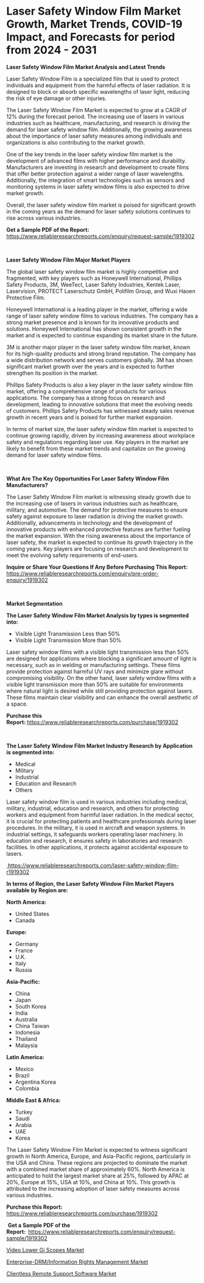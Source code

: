 <p><h1>Laser Safety Window Film Market Growth, Market Trends, COVID-19 Impact, and Forecasts for period from 2024 - 2031</h1></p><p><strong>Laser Safety Window Film Market Analysis and Latest Trends</strong></p>
<p><p>Laser Safety Window Film is a specialized film that is used to protect individuals and equipment from the harmful effects of laser radiation. It is designed to block or absorb specific wavelengths of laser light, reducing the risk of eye damage or other injuries.</p><p>The Laser Safety Window Film Market is expected to grow at a CAGR of 12% during the forecast period. The increasing use of lasers in various industries such as healthcare, manufacturing, and research is driving the demand for laser safety window film. Additionally, the growing awareness about the importance of laser safety measures among individuals and organizations is also contributing to the market growth.</p><p>One of the key trends in the laser safety window film market is the development of advanced films with higher performance and durability. Manufacturers are investing in research and development to create films that offer better protection against a wider range of laser wavelengths. Additionally, the integration of smart technologies such as sensors and monitoring systems in laser safety window films is also expected to drive market growth.</p><p>Overall, the laser safety window film market is poised for significant growth in the coming years as the demand for laser safety solutions continues to rise across various industries.</p></p>
<p><strong>Get a Sample PDF of the Report:&nbsp;</strong> <a href="https://www.reliableresearchreports.com/enquiry/request-sample/1919302">https://www.reliableresearchreports.com/enquiry/request-sample/1919302</a></p>
<p>&nbsp;</p>
<p><strong>Laser Safety Window Film Major Market Players</strong></p>
<p><p>The global laser safety window film market is highly competitive and fragmented, with key players such as Honeywell International, Phillips Safety Products, 3M, WeeTect, Laser Safety Industries, Kentek Laser, Laservision, PROTECT Laserschutz GmbH, Polifilm Group, and Wuxi Haoen Protective Film.</p><p>Honeywell International is a leading player in the market, offering a wide range of laser safety window films to various industries. The company has a strong market presence and is known for its innovative products and solutions. Honeywell International has shown consistent growth in the market and is expected to continue expanding its market share in the future.</p><p>3M is another major player in the laser safety window film market, known for its high-quality products and strong brand reputation. The company has a wide distribution network and serves customers globally. 3M has shown significant market growth over the years and is expected to further strengthen its position in the market.</p><p>Phillips Safety Products is also a key player in the laser safety window film market, offering a comprehensive range of products for various applications. The company has a strong focus on research and development, leading to innovative solutions that meet the evolving needs of customers. Phillips Safety Products has witnessed steady sales revenue growth in recent years and is poised for further market expansion.</p><p>In terms of market size, the laser safety window film market is expected to continue growing rapidly, driven by increasing awareness about workplace safety and regulations regarding laser use. Key players in the market are likely to benefit from these market trends and capitalize on the growing demand for laser safety window films.</p></p>
<p>&nbsp;</p>
<p><strong>What Are The Key Opportunities For Laser Safety Window Film Manufacturers?</strong></p>
<p><p>The Laser Safety Window Film market is witnessing steady growth due to the increasing use of lasers in various industries such as healthcare, military, and automotive. The demand for protective measures to ensure safety against exposure to laser radiation is driving the market growth. Additionally, advancements in technology and the development of innovative products with enhanced protective features are further fueling the market expansion. With the rising awareness about the importance of laser safety, the market is expected to continue its growth trajectory in the coming years. Key players are focusing on research and development to meet the evolving safety requirements of end-users.</p></p>
<p><strong>Inquire or Share Your Questions If Any Before Purchasing This Report:</strong> <a href="https://www.reliableresearchreports.com/enquiry/pre-order-enquiry/1919302">https://www.reliableresearchreports.com/enquiry/pre-order-enquiry/1919302</a></p>
<p>&nbsp;</p>
<p><strong>Market Segmentation</strong></p>
<p><strong>The Laser Safety Window Film Market Analysis by types is segmented into:</strong></p>
<p><ul><li>Visible Light Transmission Less than 50%</li><li>Visible Light Transmission More than 50%</li></ul></p>
<p><p>Laser safety window films with a visible light transmission less than 50% are designed for applications where blocking a significant amount of light is necessary, such as in welding or manufacturing settings. These films provide protection against harmful UV rays and minimize glare without compromising visibility. On the other hand, laser safety window films with a visible light transmission more than 50% are suitable for environments where natural light is desired while still providing protection against lasers. These films maintain clear visibility and can enhance the overall aesthetic of a space.</p></p>
<p><strong>Purchase this Report:&nbsp;</strong><a href="https://www.reliableresearchreports.com/purchase/1919302">https://www.reliableresearchreports.com/purchase/1919302</a></p>
<p>&nbsp;</p>
<p><strong>The Laser Safety Window Film Market Industry Research by Application is segmented into:</strong></p>
<p><ul><li>Medical</li><li>Military</li><li>Industrial</li><li>Education and Research</li><li>Others</li></ul></p>
<p><p>Laser safety window film is used in various industries including medical, military, industrial, education and research, and others for protecting workers and equipment from harmful laser radiation. In the medical sector, it is crucial for protecting patients and healthcare professionals during laser procedures. In the military, it is used in aircraft and weapon systems. In industrial settings, it safeguards workers operating laser machinery. In education and research, it ensures safety in laboratories and research facilities. In other applications, it protects against accidental exposure to lasers.</p></p>
<p><a href="https://www.reliableresearchreports.com/laser-safety-window-film-r1919302">&nbsp;https://www.reliableresearchreports.com/laser-safety-window-film-r1919302</a></p>
<p><strong>In terms of Region, the Laser Safety Window Film Market Players available by Region are:</strong></p>
<p>
    <p> <strong> North America: </strong>
        <ul>
            <li>United States</li>
            <li>Canada</li>
        </ul>
        </p> 
    <p> <strong> Europe: </strong>
        <ul>
            <li>Germany</li>
            <li>France</li>
            <li>U.K.</li>
            <li>Italy</li>
            <li>Russia</li>
        </ul>
        </p> 
    <p> <strong> Asia-Pacific: </strong>
        <ul>
            <li>China</li>
            <li>Japan</li>
            <li>South Korea</li>
            <li>India</li>
            <li>Australia</li>
            <li>China Taiwan</li>
            <li>Indonesia</li>
            <li>Thailand</li>
            <li>Malaysia</li>
        </ul>
        </p> 
    <p> <strong> Latin America: </strong>
        <ul>
            <li>Mexico</li>
            <li>Brazil</li>
            <li>Argentina Korea</li>
            <li>Colombia</li>
        </ul>
        </p> 
    <p> <strong> Middle East & Africa: </strong>
        <ul>
            <li>Turkey</li>
            <li>Saudi</li>
            <li>Arabia</li>
            <li>UAE</li>
            <li>Korea</li>
        </ul>
    </p>
    </p>
<p><p>The Laser Safety Window Film Market is expected to witness significant growth in North America, Europe, and Asia-Pacific regions, particularly in the USA and China. These regions are projected to dominate the market with a combined market share of approximately 60%. North America is anticipated to hold the largest market share at 25%, followed by APAC at 20%, Europe at 15%, USA at 10%, and China at 10%. This growth is attributed to the increasing adoption of laser safety measures across various industries.</p></p>
<p><strong>Purchase this Report: </strong><a href="https://www.reliableresearchreports.com/purchase/1919302">https://www.reliableresearchreports.com/purchase/1919302</a></p>
<p>&nbsp;<strong>Get a Sample PDF of the Report:&nbsp;&nbsp;</strong><a href="https://www.reliableresearchreports.com/enquiry/request-sample/1919302">https://www.reliableresearchreports.com/enquiry/request-sample/1919302</a></p>
<p><strong></strong></p>
<p><p><a href="https://view.publitas.com/reportprime-1/future-trends-in-global-video-lower-gi-scopes-market-market-insights-and-analysis-from-2024-to-2031-in-123-pages/">Video Lower Gi Scopes Market</a></p><p><a href="https://github.com/sofayahoo2023/Market-Research-Report-List-5/blob/main/enterprise-drminformation-rights-management-market.md">Enterprise-DRM/Information Rights Management Market</a></p><p><a href="https://github.com/niyotibauri9/Market-Research-Report-List-1/blob/main/clientless-remote-support-software-market.md">Clientless Remote Support Software Market</a></p></p>